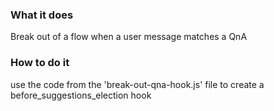 ### What it does

Break out of a flow when a user message matches a QnA

### How to do it

use the code from the 'break-out-qna-hook.js' file to create a before_suggestions_election hook
